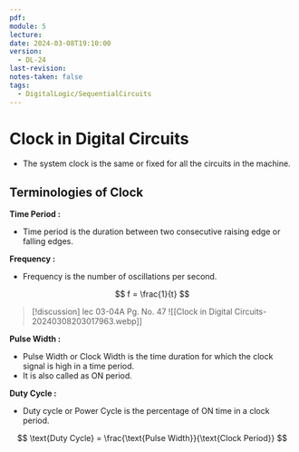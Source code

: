```yaml
---
pdf: 
module: 5
lecture: 
date: 2024-03-08T19:10:00
version:
  - DL-24
last-revision: 
notes-taken: false
tags:
  - DigitalLogic/SequentialCircuits
---
```

# Clock in Digital Circuits

- The system clock is the same or fixed for all the circuits in the machine.

## Terminologies of Clock

**Time Period :**
- Time period is the duration between two consecutive raising edge or falling edges.

**Frequency :**
- Frequency is the number of oscillations per second.

$$
f = \frac{1}{t}
$$


> [!discussion] 
> lec 03-04A Pg. No. 47
> ![[Clock in Digital Circuits-20240308203017963.webp]]

**Pulse Width :**
- Pulse Width or Clock Width is the time duration for which the clock signal is high in a time period.
- It is also called as ON period.

**Duty Cycle :**
- Duty cycle or Power Cycle is the percentage of ON time in a clock period.

$$
\text{Duty Cycle} = \frac{\text{Pulse Width}}{\text{Clock Period}}
$$

